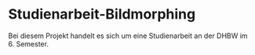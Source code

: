 # Studienarbeit-Bildmorphing
Bei diesem Projekt handelt es sich um eine Studienarbeit an der DHBW im 6. Semester.

